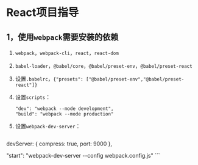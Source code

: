 # React项目指导 #

## 1，使用`webpack`需要安装的依赖 ##

1. `webpack`，`webpack-cli`，`react`，`react-dom`
2. `babel-loader`，`@babel/core`，`@babel/preset-env`，`@babel/preset-react`
3. 设置`.babelrc`，`{"presets": ["@babel/preset-env","@babel/preset-react"]}`
4. 设置`scripts`：
    ```
    "dev": "webpack --mode development",
    "build": "webpack --mode production"
    ```
5. 设置`webpack-dev-server`：
   
    ```
  devServer: {
    compress: true,
    port: 9000
  },   

  "start": "webpack-dev-server --config webpack.config.js" 
    ```